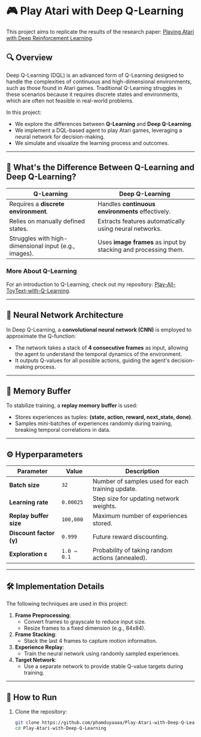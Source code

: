 # 🎮 Play Atari with Deep Q-Learning

This project aims to replicate the results of the research paper: [Playing Atari with Deep Reinforcement Learning](https://arxiv.org/pdf/1312.5602).

## 🔍 Overview

Deep Q-Learning (DQL) is an advanced form of Q-Learning designed to handle the complexities of continuous and high-dimensional environments, such as those found in Atari games. Traditional Q-Learning struggles in these scenarios because it requires discrete states and environments, which are often not feasible in real-world problems.

In this project:
- We explore the differences between **Q-Learning** and **Deep Q-Learning**.
- We implement a DQL-based agent to play Atari games, leveraging a neural network for decision-making.
- We simulate and visualize the learning process and outcomes.

---

## 🤔 What's the Difference Between Q-Learning and Deep Q-Learning?

| **Q-Learning**                                   | **Deep Q-Learning**                                |
|--------------------------------------------------|---------------------------------------------------|
| Requires a **discrete environment**.            | Handles **continuous environments** effectively.  |
| Relies on manually defined states.              | Extracts features automatically using neural networks. |
| Struggles with high-dimensional input (e.g., images). | Uses **image frames** as input by stacking and processing them. |

### More About Q-Learning
For an introduction to Q-Learning, check out my repository: [Play-All-ToyText-with-Q-Learning](https://github.com/phamduyaaaa/Play-All-ToyText-with-Q-Learning).

---

## 🧠 Neural Network Architecture

In Deep Q-Learning, a **convolutional neural network (CNN)** is employed to approximate the Q-function:
- The network takes a stack of **4 consecutive frames** as input, allowing the agent to understand the temporal dynamics of the environment.
- It outputs Q-values for all possible actions, guiding the agent's decision-making process.

---

## 💾 Memory Buffer

To stabilize training, a **replay memory buffer** is used:
- Stores experiences as tuples: **(state, action, reward, next_state, done)**.
- Samples mini-batches of experiences randomly during training, breaking temporal correlations in data.

---

## ⚙️ Hyperparameters

| **Parameter**          | **Value**       | **Description**                                   |
|-------------------------|-----------------|---------------------------------------------------|
| **Batch size**          | `32`           | Number of samples used for each training update. |
| **Learning rate**       | `0.00025`      | Step size for updating network weights.          |
| **Replay buffer size**  | `100,000`      | Maximum number of experiences stored.            |
| **Discount factor (γ)** | `0.999`         | Future reward discounting.                       |
| **Exploration ε**       | `1.0 → 0.1`    | Probability of taking random actions (annealed). |

---

## 🛠️ Implementation Details

The following techniques are used in this project:
1. **Frame Preprocessing**:
   - Convert frames to grayscale to reduce input size.
   - Resize frames to a fixed dimension (e.g., 84x84).
2. **Frame Stacking**:
   - Stack the last 4 frames to capture motion information.
3. **Experience Replay**:
   - Train the neural network using randomly sampled experiences.
4. **Target Network**:
   - Use a separate network to provide stable Q-value targets during training.

---

## 🚀 How to Run

1. Clone the repository:
   ```bash
   git clone https://github.com/phamduyaaaa/Play-Atari-with-Deep-Q-Learning.git
   cd Play-Atari-with-Deep-Q-Learning
